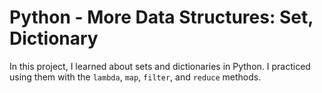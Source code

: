 # Python - More Data Structures: Set, Dictionary

In this project, I learned about sets and dictionaries in Python. I practiced using them with the `lambda`, `map`, `filter`, and `reduce` methods.
